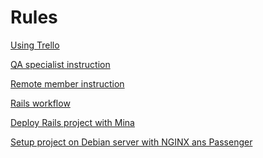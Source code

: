 Rules
=====

[Using Trello](trello.md)

[QA specialist instruction](qa_specialist.md)

[Remote member instruction](remote_member.md)

[Rails workflow](rails_workflow.md)

[Deploy Rails project with Mina](rails_deploy.md)

[Setup project on Debian server with NGINX ans Passenger](rules/setup_project_on_server.md)
